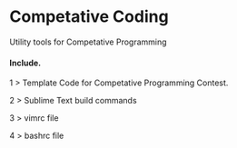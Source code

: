 # Competative Coding

Utility tools for Competative Programming

#### Include.
1 > Template Code for Competative Programming Contest.

2 > Sublime Text build commands 

3 > vimrc file

4 > bashrc file
